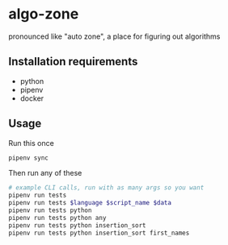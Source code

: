 # algo-zone

pronounced like "auto zone", a place for figuring out algorithms

## Installation requirements

- python
- pipenv
- docker

## Usage

Run this once

```bash
pipenv sync
```

Then run any of these

```bash
# example CLI calls, run with as many args so you want
pipenv run tests
pipenv run tests $language $script_name $data
pipenv run tests python
pipenv run tests python any
pipenv run tests python insertion_sort
pipenv run tests python insertion_sort first_names
```
